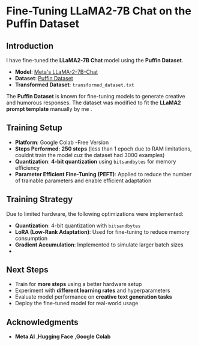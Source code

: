 # **Fine-Tuning LLaMA2-7B Chat on the Puffin Dataset**

## **Introduction**
I have fine-tuned the **LLaMA2-7B Chat** model using the **Puffin Dataset**.

- **Model**: [Meta's LLaMA-2-7B-Chat](https://huggingface.co/meta-llama/Llama-2-7b-chat-hf)
- **Dataset**: [Puffin Dataset](https://huggingface.co/datasets/LDJnr/Puffin)
- **Transformed Dataset**: `transformed_dataset.txt`

The **Puffin Dataset** is known for fine-tuning models to generate creative and humorous responses. The dataset was modified to fit the **LLaMA2 prompt template** manually by me .

## **Training Setup**
- **Platform**: Google Colab -Free Version
- **Steps Performed**: **250 steps** (less than 1 epoch due to RAM limitations, couldnt train the model cuz the dataset had 3000 examples)
- **Quantization**: **4-bit quantization** using `bitsandbytes` for memory efficiency
- **Parameter Efficient Fine-Tuning (PEFT)**: Applied to reduce the number of trainable parameters and enable efficient adaptation

## **Training Strategy**
Due to limited hardware, the following optimizations were implemented:
- **Quantization**: 4-bit quantization with `bitsandbytes`
- **LoRA (Low-Rank Adaptation)**: Used for fine-tuning to reduce memory consumption
- **Gradient Accumulation**: Implemented to simulate larger batch sizes
- 

## **Next Steps**
- Train for **more steps** using a better hardware setup
- Experiment with **different learning rates** and hyperparameters
- Evaluate model performance on **creative text generation tasks**
- Deploy the fine-tuned model for real-world usage


## **Acknowledgments**
- **Meta AI** ,**Hugging Face** ,**Google Colab**



